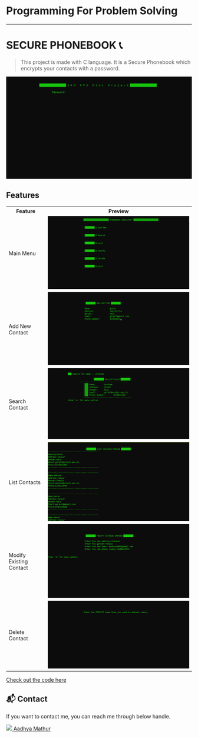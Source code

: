 <div align="centre">
<h1> Programming For Problem Solving </h1>
</div>

***
# SECURE PHONEBOOK 📞 
> This project is made with C language. It is a Secure Phonebook which encrypts your contacts with a password. 

<img alt="output" src="assets/password.png" />

## Features 

  <table>
  <tr>
  <th> Feature </th>
  <th> Preview </th>
  <tr>
  <td> Main Menu </td>
  <td> <img alt="output" src="assets/main menu.png" /> </td>
  </tr>
  <tr> 
  <td> Add New Contact </td>
  <td> <img alt="output" src="assets/add new.png" /> </td>
  </tr>
  <tr>
  <td> Search Contact </td>
  <td> <img alt="output" src="assets/search record.png" /> </td>
  </tr>
  <tr> 
  <td> List Contacts </td>
  <td> <img alt="output" src="assets/list .png" /> </td>
  </tr>
  <tr> 
  <td> Modify Existing Contact </td>
  <td> <img alt="output" src="assets/modify.png" /> </td>
  </tr>
  <tr>
  <td> Delete Contact </td>
  <td> <img alt="output" src="assets/delete.png" /> </td>
  </tr>
  </table>

[Check out the code here](https://github.com/aadhyamathur/pps_project/blob/37a1cefc6052f9af3c76969dea22429bd76d0965/main.c)

<h2>📬 Contact</h2>

If you want to contact me, you can reach me through below handle.

 <a href="https://www.linkedin.com/in/aadhya-mathur/"> <img src="https://www.felberpr.com/wp-content/uploads/linkedin-logo.png" width="25"> Aadhya Mathur </img></a>
